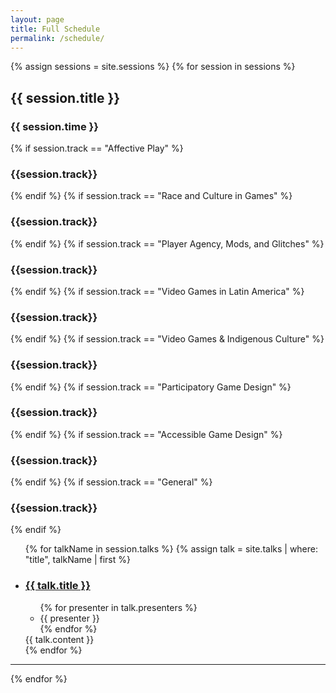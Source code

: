 ```yaml
---
layout: page
title: Full Schedule
permalink: /schedule/
---
```

<section class="full-schedule">
  {% assign sessions = site.sessions %}
  {% for session in sessions %}
  <div class="session">
    <hgroup>
      <h2 id="{{ session.anchor }}" class="session-title">{{ session.title }}</h2>
      <h3 class="session-time">{{ session.time }}</h3>
      <!-- <h3 class="session-room">{{ session.room }}</h3> -->
      {% if session.track == "Affective Play" %}
        <h3 class='affective-play'>{{session.track}}</h3>
      {% endif %}
      {% if session.track == "Race and Culture in Games" %}
        <h3 class='race-culture-games'>{{session.track}}</h3>
      {% endif %}
      {% if session.track == "Player Agency, Mods, and Glitches" %}
        <h3 class='player-agency-mods-glitches'>{{session.track}}</h3>
      {% endif %}
      {% if session.track == "Video Games in Latin America" %}
        <h3 class='video-games-in-latin-america'>{{session.track}}</h3>
      {% endif %}
      {% if session.track == "Video Games & Indigenous Culture" %}
        <h3 class='video-games-and-indigenous-culture'>{{session.track}}</h3>
      {% endif %}
      {% if session.track == "Participatory Game Design" %}
        <h3 class='participatory-game-design'>{{session.track}}</h3>
      {% endif %}
      {% if session.track == "Accessible Game Design" %}
        <h3 class='accessible-game-design'>{{session.track}}</h3>
      {% endif %}
      {% if session.track == "General" %}
        <h3 class='general'>{{session.track}}</h3>
      {% endif %}
    </hgroup>
    <ul class="talks">
      {% for talkName in session.talks %}
      {% assign talk = site.talks | where: "title", talkName | first %}
      <li class="talk-listing">
        <a href="{{ talk.url }}"><h3 class="talk-title">{{ talk.title }}</h3></a>
        <ul class="presenters">
          {% for presenter in talk.presenters %}
            <li class="presenter">{{ presenter }}</li>
          {% endfor %}
        </ul>
        <div class="talk-content"> {{ talk.content }}</div>
      </li>
      {% endfor %}
    </ul>
  </div>
  <hr>
  {% endfor %}

</section>
